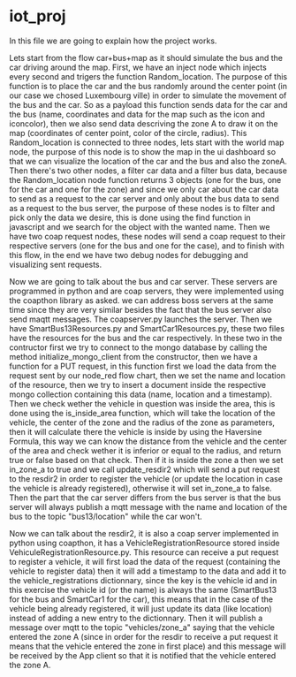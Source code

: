 # iot_proj

In this file we are going to explain how the project works.

Lets start from the flow car+bus+map as it should simulate the bus and the car driving around the map.
First, we have an inject node which injects every second and trigers the function Random_location. The purpose of this function is to place the car and the bus randomly around the center point (in our case we chosed Luxembourg ville) in order to simulate the movement of the bus and the car.
So as a payload this function sends data for the car and the bus (name, coordinates and data for the map such as the icon and iconcolor), then we also send data descriving the zone A to draw it on the map (coordinates of center point, color of the circle, radius).
This Random_location is connected to three nodes, lets start with the world map node, the purpose of this node is to show the map in the ui dashboard so that we can visualize the location of the car and the bus and also the zoneA.
Then there's two other nodes, a filter car data and a filter bus data, because the Random_location node function returns 3 objects (one for the bus, one for the car and one for the zone) and since we only car about the car data to send as a request to the car server and only about the bus data to send as a request to the bus server, the purpose of these nodes is to filter and pick only the data we desire, this is done using the find function in javascript and we search for the object with the wanted name.
Then we have two coap request nodes, these nodes will send a coap request to their respective servers (one for the bus and one for the case), and to finish with this flow, in the end we have two debug nodes for debugging and visualizing sent requests.

Now we are going to talk about the bus and car server.
These servers are programmed in python and are coap servers, they were implemented using the coapthon library as asked.
we can address boss servers at the same time since they are very similar besides the fact that the bus server also send maqtt messages.
The coapserver.py launches the server.
Then we have SmartBus13Resources.py and SmartCar1Resources.py, these two files have the resources for the bus and the car respectively.
In these two in the contructor first we try to connect to the mongo database by calling the method initialize_mongo_client from the constructor, then we have a function for a PUT request, in this function first we load the data from the request sent by our node_red flow chart, then we set the name and location of the resource, then we try to insert a document inside the respective mongo collection containing this data (name, location and a timestamp).
Then we check wether the vehicle in question was inside the area, this is done using the is_inside_area function, which will take the location of the vehicle, the center of the zone and the radius of the zone as parameters, then it will calculate there the vehicle is inside by using the Haversine Formula, this way we can know the distance from the vehicle and the center of the area and check wether it is inferior or equal to the radius, and return true or false based on that check.
Then if it is inside the zone a then we set in_zone_a to true and we call update_resdir2 which will send a put request to the resdir2 in order to register the vehicle (or update the location in case the vehicle is already registered), otherwise it will set in_zone_a to false.
Then the part that the car server differs from the bus server is that the bus server will always publish a mqtt message with the name and location of the bus to the topic "bus13/location" while the car won't.

Now we can talk about the resdir2, it is also a coap server implemented in python using coapthon, it has a VehicleRegistrationResource stored inside VehiculeRegistrationResource.py.
This resource can receive a put request to register a vehicle, it will first load the data of the request (containing the vehicle to register data) then it will add a timestamp to the data and add it to the vehicle_registrations dictionnary, since the key is the vehicle id and in this exercise the vehicle id (or the name) is always the same (SmartBus13 for the bus and SmartCar1 for the car), this means that in the case of the vehicle being already registered, it will just update its data (like location) instead of adding a new entry to the dictionnary.
Then it will publish a message over mqtt to the topic "vehicles/zone_a" saying that the vehicle entered the zone A (since in order for the resdir to receive a put request it means that the vehicle entered the zone in first place) and this message will be received by the App client so that it is notified that the vehicle entered the zone A.
